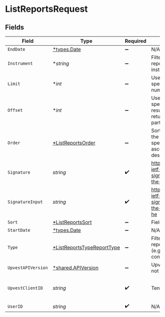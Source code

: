# ListReportsRequest


## Fields

| Field                                                                                                                            | Type                                                                                                                             | Required                                                                                                                         | Description                                                                                                                      | Example                                                                                                                          |
| -------------------------------------------------------------------------------------------------------------------------------- | -------------------------------------------------------------------------------------------------------------------------------- | -------------------------------------------------------------------------------------------------------------------------------- | -------------------------------------------------------------------------------------------------------------------------------- | -------------------------------------------------------------------------------------------------------------------------------- |
| `EndDate`                                                                                                                        | [*types.Date](../../types/date.md)                                                                                               | :heavy_minus_sign:                                                                                                               | N/A                                                                                                                              |                                                                                                                                  |
| `Instrument`                                                                                                                     | **string*                                                                                                                        | :heavy_minus_sign:                                                                                                               | Filters the list to only include reports concerning specified instrument                                                         |                                                                                                                                  |
| `Limit`                                                                                                                          | **int*                                                                                                                           | :heavy_minus_sign:                                                                                                               | Use the `limit` argument to specify the maximum number of items returned.                                                        |                                                                                                                                  |
| `Offset`                                                                                                                         | **int*                                                                                                                           | :heavy_minus_sign:                                                                                                               | Use the `offset` argument to specify where in the list of results to start when returning items for a particular query.          |                                                                                                                                  |
| `Order`                                                                                                                          | [*ListReportsOrder](../../models/operations/listreportsorder.md)                                                                 | :heavy_minus_sign:                                                                                                               | Sort order of the result list if the `sort` parameter is specified. Use `ASC` for ascending or `DESC` for descending sort order. |                                                                                                                                  |
| `Signature`                                                                                                                      | *string*                                                                                                                         | :heavy_check_mark:                                                                                                               | https://tools.ietf.org/id/draft-ietf-httpbis-message-signatures-01.html#name-the-signature-http-header                           |                                                                                                                                  |
| `SignatureInput`                                                                                                                 | *string*                                                                                                                         | :heavy_check_mark:                                                                                                               | https://tools.ietf.org/id/draft-ietf-httpbis-message-signatures-01.html#name-the-signature-input-http-he                         |                                                                                                                                  |
| `Sort`                                                                                                                           | [*ListReportsSort](../../models/operations/listreportssort.md)                                                                   | :heavy_minus_sign:                                                                                                               | Field of resource to sort by                                                                                                     |                                                                                                                                  |
| `StartDate`                                                                                                                      | [*types.Date](../../types/date.md)                                                                                               | :heavy_minus_sign:                                                                                                               | N/A                                                                                                                              |                                                                                                                                  |
| `Type`                                                                                                                           | [*ListReportsTypeReportType](../../models/operations/listreportstypereporttype.md)                                               | :heavy_minus_sign:                                                                                                               | Filters the list to only show reports of a certain type (e.g. only buy order confirmations)                                      |                                                                                                                                  |
| `UpvestAPIVersion`                                                                                                               | [*shared.APIVersion](../../models/shared/apiversion.md)                                                                          | :heavy_minus_sign:                                                                                                               | Upvest API version (Note: Do not include quotation marks)                                                                        | 1                                                                                                                                |
| `UpvestClientID`                                                                                                                 | *string*                                                                                                                         | :heavy_check_mark:                                                                                                               | Tenant Client ID                                                                                                                 | ebabcf4d-61c3-4942-875c-e265a7c2d062                                                                                             |
| `UserID`                                                                                                                         | *string*                                                                                                                         | :heavy_check_mark:                                                                                                               | N/A                                                                                                                              |                                                                                                                                  |